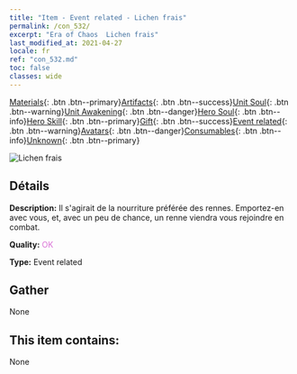 ```yaml
---
title: "Item - Event related - Lichen frais"
permalink: /con_532/
excerpt: "Era of Chaos  Lichen frais"
last_modified_at: 2021-04-27
locale: fr
ref: "con_532.md"
toc: false
classes: wide
---
```

 [Materials](/ItemsFR/){: .btn .btn--primary}[Artifacts](/ItemsFR/Artifacts/){: .btn .btn--success}[Unit Soul](/ItemsFR/UnitSoul/){: .btn .btn--warning}[Unit Awakening](/ItemsFR/UnitAwakening/){: .btn .btn--danger}[Hero Soul](/ItemsFR/HeroSoul/){: .btn .btn--info}[Hero Skill](/ItemsFR/HeroSkill/){: .btn .btn--primary}[Gift](/ItemsFR/Gift/){: .btn .btn--success}[Event related](/ItemsFR/Events/){: .btn .btn--warning}[Avatars](/ItemsFR/Avatars/){: .btn .btn--danger}[Consumables](/ItemsFR/Consumables/){: .btn .btn--info}[Unknown](/ItemsFR/Unknown/){: .btn .btn--primary}

 ![Lichen frais](/images/t/i_10018.png)

## Détails
 **Description:** Il s'agirait de la nourriture préférée des rennes. Emportez-en avec vous, et, avec un peu de chance, un renne viendra vous rejoindre en combat.

 **Quality:** <span style="color: #DA70D6">OK</span>

 **Type:** Event related

## Gather

  None

## This item contains:

  None

